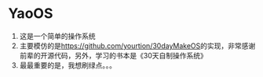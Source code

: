 # YaoOS
1. 这是一个简单的操作系统  
2. 主要模仿的是<https://github.com/yourtion/30dayMakeOS>的实现，非常感谢前辈的开源代码，另外，学习的书本是《30天自制操作系统》  
3. 最最重要的是，我想刷绿点。。。  

